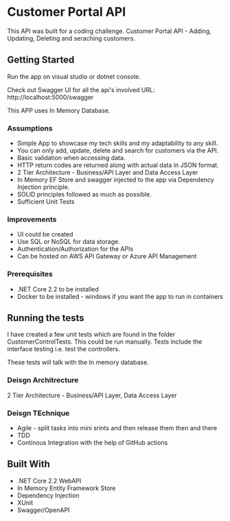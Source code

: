 # Customer Portal API

This API was built for a coding challenge. Customer Portal API - Adding, Updating, Deleting and seraching customers.

## Getting Started

Run the app on visual studio or dotnet console.

Check out Swagger UI for all the api's involved
URL: http://localhost:5000/swagger

This APP uses In Memory Database.

### Assumptions

* Simple App to showcase my tech skills and my adaptability to any skill.
* You can only add, update, delete and search for customers via the API.
* Basic validation when accessing data.
* HTTP return codes are returned along with actual data in JSON format.
* 2 Tier Architecture - Business/API Layer and Data Access Layer
* In Memory EF Store and swagger injected to the app via Dependency Injection principle.
* SOLID principles followed as much as possible.
* Sufficient Unit Tests

### Improvements

* UI could be created
* Use SQL or NoSQL for data storage.
* Authentication/Authorization for the APIs
* Can be hosted on AWS API Gateway or Azure API Management

### Prerequisites

* .NET Core 2.2 to be installed
* Docker to be installed - windows if you want the app to run in containers

## Running the tests

I have created a few unit tests which are found in the folder CustomerControlTests. This could be run manually. Tests include the interface testing i.e. test the controllers. 

These tests will talk with the In memory database.


### Deisgn Architrecture

2 Tier Architecture - Business/API Layer, Data Access Layer

### Deisgn TEchnique

* Agile - split tasks into mini srints and then release them then and there
* TDD
* Continous Integration with the help of GitHub actions

## Built With

* .NET Core 2.2 WebAPI
* In Memory Entity Framework Store
* Dependency Injection
* XUnit
* Swagger/OpenAPI
